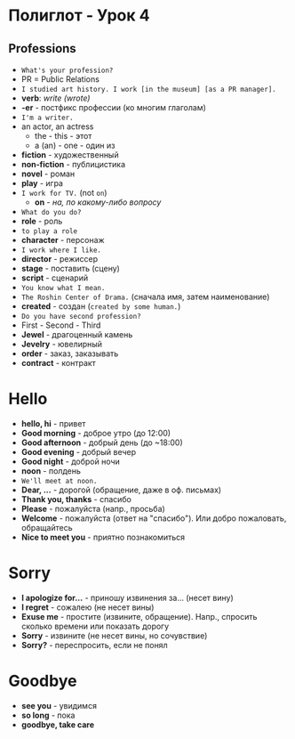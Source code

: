 # Полиглот - Урок 4
## Professions
* `What's your profession?`
* PR = Public Relations
* `I studied art history. I work [in the museum] [as a PR manager].`
* **verb**: *write (wrote)*
* **-er** - постфикс профессии (ко многим глаголам)
* `I'm a writer.`
* an actor, an actress
    * the - this - этот
    * a (an) - one - один из
* **fiction** - художественный
* **non-fiction** - публицистика
* **novel** - роман
* **play** - игра
* `I work for TV.` (not `on`)
    * **on** - *на, по какому-либо вопросу*
* `What do you do?`
* **role** - роль
* `to play a role`
* **character** - персонаж
* `I work where I like.`
* **director** - режиссер
* **stage** - поставить (сцену)
* **script** - сценарий
* `You know what I mean.`
* `The Roshin Center of Drama.` (сначала имя, затем наименование)
* **created** - создан (`created by some human.`)
* `Do you have second profession?`
* First - Second - Third
* **Jewel** - драгоценный камень
* **Jevelry** - ювелирный
* **order** - заказ, заказывать
* **contract** - контракт

# Hello
* **hello, hi** - привет
* **Good morning** - доброе утро (до 12:00)
* **Good afternoon** - добрый день (до ~18:00)
* **Good evening** - добрый вечер
* **Good night** - доброй ночи
* **noon** - полдень
* `We'll meet at noon.`
* **Dear, ...** - дорогой (обращение, даже в оф. письмах)
* **Thank you, thanks** - спасибо
* **Please** - пожалуйста (напр., просьба)
* **Welcome** - пожалуйста (ответ на "спасибо"). Или добро пожаловать, обращайтесь
* **Nice to meet you** - приятно познакомиться

# Sorry
* **I apologize for...** - приношу извинения за... (несет вину)
* **I regret** - сожалею (не несет вины)
* **Exuse me** - простите (извините, обращение). Напр., спросить сколько времени или показать дорогу
* **Sorry** - извините (не несет вины, но сочувствие)
* **Sorry?** - переспросить, если не понял

# Goodbye
* **see you** - увидимся
* **so long** - пока
* **goodbye, take care**